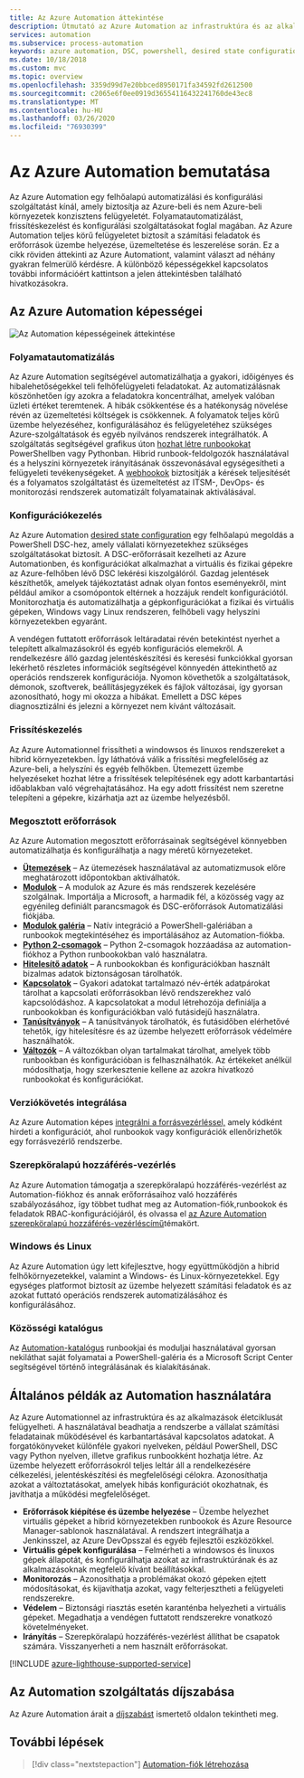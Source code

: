 ```yaml
---
title: Az Azure Automation áttekintése
description: Útmutató az Azure Automation az infrastruktúra és az alkalmazások életciklusának automatizálásához történő használatához.
services: automation
ms.subservice: process-automation
keywords: azure automation, DSC, powershell, desired state configuration, frissítéskezelés, változáskövetés, leltár, runbookok, python, grafikus
ms.date: 10/18/2018
ms.custom: mvc
ms.topic: overview
ms.openlocfilehash: 3359d99d7e20bbced8950171fa34592fd2612500
ms.sourcegitcommit: c2065e6f0ee0919d36554116432241760de43ec8
ms.translationtype: MT
ms.contentlocale: hu-HU
ms.lasthandoff: 03/26/2020
ms.locfileid: "76930399"
---
```

# <a name="an-introduction-to-azure-automation"></a>Az Azure Automation bemutatása

Az Azure Automation egy felhőalapú automatizálási és konfigurálási szolgáltatást kínál, amely biztosítja az Azure-beli és nem Azure-beli környezetek konzisztens felügyeletét. Folyamatautomatizálást, frissítéskezelést és konfigurálási szolgáltatásokat foglal magában. Az Azure Automation teljes körű felügyeletet biztosít a számítási feladatok és erőforrások üzembe helyezése, üzemeltetése és leszerelése során.
Ez a cikk röviden áttekinti az Azure Automationt, valamint választ ad néhány gyakran felmerülő kérdésre. A különböző képességekkel kapcsolatos további információért kattintson a jelen áttekintésben található hivatkozásokra.

## <a name="azure-automation-capabilities"></a>Az Azure Automation képességei

![Az Automation képességeinek áttekintése](media/automation-overview/automation-overview.png)

### <a name="process-automation"></a>Folyamatautomatizálás

Az Azure Automation segítségével automatizálhatja a gyakori, időigényes és hibalehetőségekkel teli felhőfelügyeleti feladatokat. Az automatizálásnak köszönhetően így azokra a feladatokra koncentrálhat, amelyek valóban üzleti értéket teremtenek. A hibák csökkentése és a hatékonyság növelése révén az üzemeltetési költségek is csökkennek. A folyamatok teljes körű üzembe helyezéséhez, konfigurálásához és felügyeletéhez szükséges Azure-szolgáltatások és egyéb nyilvános rendszerek integrálhatók. A szolgáltatás segítségével grafikus úton [hozhat létre runbookokat](automation-runbook-types.md) PowerShellben vagy Pythonban. Hibrid runbook-feldolgozók használatával és a helyszíni környezetek irányításának összevonásával egységesítheti a felügyeleti tevékenységeket. A [webhookok](automation-webhooks.md) biztosítják a kérések teljesítését és a folyamatos szolgáltatást és üzemeltetést az ITSM-, DevOps- és monitorozási rendszerek automatizált folyamatainak aktiválásával.

### <a name="configuration-management"></a>Konfigurációkezelés

Az Azure Automation [desired state configuration](automation-dsc-overview.md) egy felhőalapú megoldás a PowerShell DSC-hez, amely vállalati környezetekhez szükséges szolgáltatásokat biztosít. A DSC-erőforrásait kezelheti az Azure Automationben, és konfigurációkat alkalmazhat a virtuális és fizikai gépekre az Azure-felhőben lévő DSC lekérési kiszolgálóról. Gazdag jelentések készíthetők, amelyek tájékoztatást adnak olyan fontos eseményekről, mint például amikor a csomópontok eltérnek a hozzájuk rendelt konfigurációtól. Monitorozhatja és automatizálhatja a gépkonfigurációkat a fizikai és virtuális gépeken, Windows vagy Linux rendszeren, felhőbeli vagy helyszíni környezetekben egyaránt.

A vendégen futtatott erőforrások leltáradatai révén betekintést nyerhet a telepített alkalmazásokról és egyéb konfigurációs elemekről. A rendelkezésre álló gazdag jelentéskészítési és keresési funkciókkal gyorsan lekérhető részletes információk segítségével könnyedén áttekinthető az operációs rendszerek konfigurációja. Nyomon követhetők a szolgáltatások, démonok, szoftverek, beállításjegyzékek és fájlok változásai, így gyorsan azonosítható, hogy mi okozza a hibákat. Emellett a DSC képes diagnosztizálni és jelezni a környezet nem kívánt változásait.

### <a name="update-management"></a>Frissítéskezelés

Az Azure Automationnel frissítheti a windowsos és linuxos rendszereket a hibrid környezetekben. Így láthatóvá válik a frissítési megfelelőség az Azure-beli, a helyszíni és egyéb felhőkben. Ütemezett üzembe helyezéseket hozhat létre a frissítések telepítésének egy adott karbantartási időablakban való végrehajtatásához. Ha egy adott frissítést nem szeretne telepíteni a gépekre, kizárhatja azt az üzembe helyezésből.

### <a name="shared-resources"></a><a name="shared-resources"></a>Megosztott erőforrások

Az Azure Automation megosztott erőforrásainak segítségével könnyebben automatizálhatja és konfigurálhatja a nagy méretű környezeteket.

* **[Ütemezések](automation-schedules.md)** – Az ütemezések használatával az automatizmusok előre meghatározott időpontokban aktiválhatók.
* **[Modulok](automation-integration-modules.md)** – A modulok az Azure és más rendszerek kezelésére szolgálnak. Importálja a Microsoft, a harmadik fél, a közösség vagy az egyénileg definiált parancsmagok és DSC-erőforrások Automatizálási fiókjába.
* **[Modulok galéria](automation-runbook-gallery.md)** – Natív integráció a PowerShell-galériában a runbookok megtekintéséhez és importálásához az Automation-fiókba.
* **[Python 2-csomagok](python-packages.md)** – Python 2-csomagok hozzáadása az automation-fiókhoz a Python runbookokban való használatra.
* **[Hitelesítő adatok](automation-credentials.md)** – A runbookokban és konfigurációkban használt bizalmas adatok biztonságosan tárolhatók.
* **[Kapcsolatok](automation-connections.md)** – Gyakori adatokat tartalmazó név-érték adatpárokat tárolhat a kapcsolati erőforrásokban lévő rendszerekhez való kapcsolódáshoz. A kapcsolatokat a modul létrehozója definiálja a runbookokban és konfigurációkban való futásidejű használatra.
* **[Tanúsítványok](automation-certificates.md)** – A tanúsítványok tárolhatók, és futásidőben elérhetővé tehetők, így hitelesítésre és az üzembe helyezett erőforrások védelmére használhatók.
* **[Változók](automation-variables.md)** – A változókban olyan tartalmakat tárolhat, amelyek több runbookban és konfigurációban is felhasználhatók. Az értékeket anélkül módosíthatja, hogy szerkesztenie kellene az azokra hivatkozó runbookokat és konfigurációkat.

### <a name="source-control-integration"></a>Verziókövetés integrálása

Az Azure Automation képes [integrálni a forrásvezérléssel,](source-control-integration.md) amely kódként hirdeti a konfigurációt, ahol runbookok vagy konfigurációk ellenőrizhetők egy forrásvezérlő rendszerbe.

### <a name="role-based-access-control"></a>Szerepköralapú hozzáférés-vezérlés

Az Azure Automation támogatja a szerepköralapú hozzáférés-vezérlést az Automation-fiókhoz és annak erőforrásaihoz való hozzáférés szabályozásához, így többet tudhat meg az Automation-fiók,runbookok és feladatok RBAC-konfigurációjáról, és olvassa el [az Azure Automation szerepköralapú hozzáférés-vezérléscímű](automation-role-based-access-control.md)témakört.

### <a name="windows-and-linux"></a>Windows és Linux

Az Azure Automation úgy lett kifejlesztve, hogy együttműködjön a hibrid felhőkörnyezetekkel, valamint a Windows- és Linux-környezetekkel. Egy egységes platformot biztosít az üzembe helyezett számítási feladatok és az azokat futtató operációs rendszerek automatizálásához és konfigurálásához.

### <a name="community-gallery"></a>Közösségi katalógus

Az [Automation-katalógus](automation-runbook-gallery.md) runbookjai és moduljai használatával gyorsan nekiláthat saját folyamatai a PowerShell-galéria és a Microsoft Script Center segítségével történő integrálásának és kialakításának.

## <a name="common-scenarios-for-automation"></a>Általános példák az Automation használatára

Az Azure Automationnel az infrastruktúra és az alkalmazások életciklusát felügyelheti. A használatával beadhatja a rendszerbe a vállalat számítási feladatainak működésével és karbantartásával kapcsolatos adatokat. A forgatókönyveket különféle gyakori nyelveken, például PowerShell, DSC vagy Python nyelven, illetve grafikus runbookként hozhatja létre. Az üzembe helyezett erőforrásokról teljes leltár áll a rendelkezésére célkezelési, jelentéskészítési és megfelelőségi célokra. Azonosíthatja azokat a változtatásokat, amelyek hibás konfigurációt okozhatnak, és javíthatja a működési megfelelőséget.

* **Erőforrások kiépítése és üzembe helyezése** – Üzembe helyezhet virtuális gépeket a hibrid környezetekben runbookok és Azure Resource Manager-sablonok használatával. A rendszert integrálhatja a Jenkinsszel, az Azure DevOpsszal és egyéb fejlesztői eszközökkel.
* **Virtuális gépek konfigurálása** – Felmérheti a windowsos és linuxos gépek állapotát, és konfigurálhatja azokat az infrastruktúrának és az alkalmazásoknak megfelelő kívánt beállításokkal.
* **Monitorozás** – Azonosíthatja a problémákat okozó gépeken ejtett módosításokat, és kijavíthatja azokat, vagy felterjesztheti a felügyeleti rendszerekre.
* **Védelem** – Biztonsági riasztás esetén karanténba helyezheti a virtuális gépeket. Megadhatja a vendégen futtatott rendszerekre vonatkozó követelményeket.
* **Irányítás** – Szerepköralapú hozzáférés-vezérlést állíthat be csapatok számára. Visszanyerheti a nem használt erőforrásokat.

[!INCLUDE [azure-lighthouse-supported-service](../../includes/azure-lighthouse-supported-service.md)]

## <a name="pricing-for-automation"></a>Az Automation szolgáltatás díjszabása

Az Azure Automation árait a [díjszabást](https://azure.microsoft.com/pricing/details/automation/) ismertető oldalon tekintheti meg.

## <a name="next-steps"></a>További lépések

> [!div class="nextstepaction"]
> [Automation-fiók létrehozása](automation-quickstart-create-account.md)

